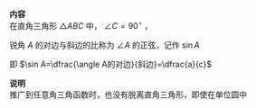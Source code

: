 **内容**  
在直角三角形 $\triangle ABC$ 中， $\angle C=90^\circ$ ，  
  
锐角 $A$ 的对边与斜边的比称为 $\angle A$ 的正弦，记作 $\sin A$  
  
即 $\sin A=\dfrac{\angle A的对边}{斜边}=\dfrac{a}{c}$  
  
**说明**  
推广到任意角三角函数时，也没有脱离直角三角形，即使在单位圆中  
